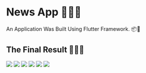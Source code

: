 # News App 📰📱🧠

An  Application Was Built Using Flutter Framework. 📦📑

## The Final Result 🧰💪😎 

<img src="news-app-assets/1695587439103.jpg">  

<img src="news-app-assets/1695587439113.jpg">  

<img src="news-app-assets/1695587439082.jpg">  

<img src="news-app-assets/1695587439131.jpg">  

<img src="news-app-assets/1695587439093.jpg">  

<img src="news-app-assets/1695587439122.jpg">  



